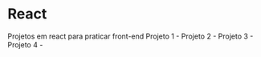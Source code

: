# React
Projetos em react para praticar front-end
Projeto 1 - 
Projeto 2 - 
Projeto 3 - 
Projeto 4 - 



